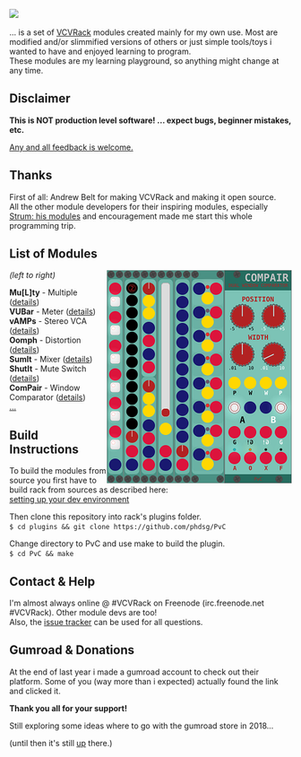 [![](https://img.shields.io/badge/version-0.5.7-brightgreen.svg)](https://github.com/phdsg/PvC/releases/tag/0.5.7)

... is a set of [VCVRack](https://www.vcvrack.com) modules created mainly for my own use.
Most are modified and/or slimmified versions of others or just simple tools/toys
i wanted to have and enjoyed learning to program.  
These modules are my learning playground, so anything might change at any time.


## Disclaimer

**This is NOT production level software! ... expect bugs, beginner mistakes, etc.**

[Any and all feedback is welcome.](https://github.com/phdsg/PvC/issues)


## Thanks

First of all: Andrew Belt for making VCVRack and making it open source.  
All the other module developers for their inspiring modules, especially
[Strum: his modules](https://github.com/Strum/Strums_Mental_VCV_Modules) and encouragement made me start this whole programming trip.  



## List of Modules

<img align="right" src="images/AllModules.png">  
  
  _(left to right)_
    
  __Mu\[L\]ty__ - Multiple ([details](shutit.md))  
  __VUBar__ - Meter ([details](vubar.md))  
  __vAMPs__ - Stereo VCA ([details](vamps.md))  
  __Oomph__ - Distortion ([details](oomph.md))  
  __SumIt__ - Mixer ([details](sumit.md))  
  __ShutIt__ - Mute Switch ([details](shutit.md))  
  __ComPair__ - Window Comparator ([details](compair.md))  
  [...](plans.md)
    
    
    
    
    
    
    
    
    
## Build Instructions

  To build the modules from source you first have to build rack from sources as described here:  
    [setting up your dev environment](https://github.com/VCVRack/Rack#setting-up-your-development-environment)  

  Then clone this repository into rack's plugins folder.  
    `$ cd plugins && git clone https://github.com/phdsg/PvC`  
    
  Change directory to PvC and use make to build the plugin.  
    `$ cd PvC && make`  
  

## Contact & Help
I'm almost always online @ #VCVRack on Freenode (irc.freenode.net #VCVRack). Other module devs are too!  
Also, the [issue tracker](https://github.com/phdsg/PvC/issues) can be used for all questions.


## Gumroad & Donations

At the end of last year i made a gumroad account to check out their platform.
Some of you (way more than i expected) actually found the link and clicked it.  

__Thank you all for your support!__

Still exploring some ideas where to go with the gumroad store in 2018...

(until then it's still [up](https://gumroad.com/pvc) there.)



